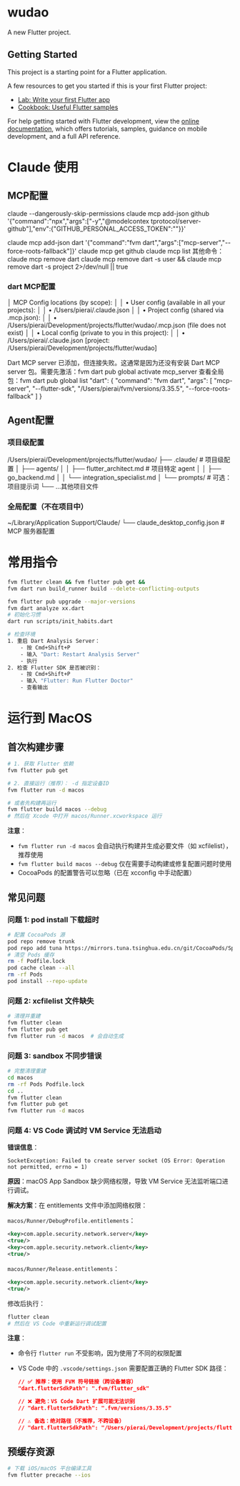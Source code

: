 # wudao

A new Flutter project.

## Getting Started

This project is a starting point for a Flutter application.

A few resources to get you started if this is your first Flutter project:

- [Lab: Write your first Flutter app](https://docs.flutter.dev/get-started/codelab)
- [Cookbook: Useful Flutter samples](https://docs.flutter.dev/cookbook)

For help getting started with Flutter development, view the
[online documentation](https://docs.flutter.dev/), which offers tutorials,
samples, guidance on mobile development, and a full API reference.

# Claude 使用

## MCP配置

claude --dangerously-skip-permissions
claude mcp add-json github '{"command":"npx","args":["-y","@modelcontex
      tprotocol/server-github"],"env":{"GITHUB_PERSONAL_ACCESS_TOKEN":""}}'

claude mcp add-json dart '{"command":"fvm
      dart","args":["mcp-server","--force-roots-fallback"]}'
claude mcp get github
claude mcp list
其他命令：claude mcp remove dart
claude mcp remove dart -s user && claude mcp remove
      dart -s project 2>/dev/null || true

### dart MCP配置

│ MCP Config locations (by scope):                                                                     │
│  • User config (available in all your projects):                                                     │
│    • /Users/pierai/.claude.json                                                                      │
│  • Project config (shared via .mcp.json):                                                            │
│    • /Users/pierai/Development/projects/flutter/wudao/.mcp.json (file does not exist)                │
│  • Local config (private to you in this project):                                                    │
│    • /Users/pierai/.claude.json [project: /Users/pierai/Development/projects/flutter/wudao]

Dart MCP server 已添加，但连接失败。这通常是因为还没有安装 Dart MCP server 包。需要先激活：fvm dart pub global activate mcp_server
查看全局包：fvm dart pub global list
"dart": {
      "command": "fvm dart",
      "args": [
        "mcp-server",
        "--flutter-sdk",
        "/Users/pierai/fvm/versions/3.35.5",
        "--force-roots-fallback"
      ]
    }

## Agent配置

### 项目级配置

/Users/pierai/Development/projects/flutter/wudao/
├── .claude/                          # 项目级配置
│   ├── agents/
│   │   ├── flutter_architect.md      # 项目特定 agent
│   │   ├── go_backend.md
│   │   └── integration_specialist.md
│   └── prompts/                      # 可选：项目提示词
└── ...其他项目文件

### 全局配置（不在项目中）

~/Library/Application Support/Claude/
└── claude_desktop_config.json        # MCP 服务器配置

# 常用指令

```bash
fvm flutter clean && fvm flutter pub get &&
fvm dart run build_runner build --delete-conflicting-outputs

fvm flutter pub upgrade --major-versions
fvm dart analyze xx.dart
# 初始化习惯
dart run scripts/init_habits.dart

# 检查环境
1. 重启 Dart Analysis Server：
    - 按 Cmd+Shift+P
    - 输入 "Dart: Restart Analysis Server"
    - 执行
2. 检查 Flutter SDK 是否被识别：
    - 按 Cmd+Shift+P
    - 输入 "Flutter: Run Flutter Doctor"
    - 查看输出
```

# 运行到 MacOS

## 首次构建步骤

```bash
# 1. 获取 Flutter 依赖
fvm flutter pub get

# 2. 直接运行（推荐）： -d 指定设备ID
fvm flutter run -d macos

# 或者先构建再运行
fvm flutter build macos --debug
# 然后在 Xcode 中打开 macos/Runner.xcworkspace 运行
```

**注意**：

- `fvm flutter run -d macos` 会自动执行构建并生成必要文件（如 xcfilelist），推荐使用
- `fvm flutter build macos --debug` 仅在需要手动构建或修复配置问题时使用
- CocoaPods 的配置警告可以忽略（已在 xcconfig 中手动配置）

## 常见问题

### 问题 1: pod install 下载超时

```bash
# 配置 CocoaPods 源
pod repo remove trunk
pod repo add tuna https://mirrors.tuna.tsinghua.edu.cn/git/CocoaPods/Specs.git
# 清空 Pods 缓存
rm -f Podfile.lock
pod cache clean --all
rm -rf Pods
pod install --repo-update
```

### 问题 2: xcfilelist 文件缺失

```bash
# 清理并重建
fvm flutter clean
fvm flutter pub get
fvm flutter run -d macos  # 会自动生成
```

### 问题 3: sandbox 不同步错误

```bash
# 完整清理重建
cd macos
rm -rf Pods Podfile.lock
cd ..
fvm flutter clean
fvm flutter pub get
fvm flutter run -d macos
```

### 问题 4: VS Code 调试时 VM Service 无法启动

**错误信息**：

```
SocketException: Failed to create server socket (OS Error: Operation not permitted, errno = 1)
```

**原因**：macOS App Sandbox 缺少网络权限，导致 VM Service 无法监听端口进行调试。

**解决方案**：在 entitlements 文件中添加网络权限：

`macos/Runner/DebugProfile.entitlements`：

```xml
<key>com.apple.security.network.server</key>
<true/>
<key>com.apple.security.network.client</key>
<true/>
```

`macos/Runner/Release.entitlements`：

```xml
<key>com.apple.security.network.client</key>
<true/>
```

修改后执行：

```bash
flutter clean
# 然后在 VS Code 中重新运行调试配置
```

**注意**：

- 命令行 `flutter run` 不受影响，因为使用了不同的权限配置
- VS Code 中的 `.vscode/settings.json` 需要配置正确的 Flutter SDK 路径：

  ```json
  // ✅ 推荐：使用 FVM 符号链接（跨设备兼容）
  "dart.flutterSdkPath": ".fvm/flutter_sdk"

  // ❌ 避免：VS Code Dart 扩展可能无法识别
  // "dart.flutterSdkPath": ".fvm/versions/3.35.5"

  // ⚠️ 备选：绝对路径（不推荐，不跨设备）
  // "dart.flutterSdkPath": "/Users/pierai/Development/projects/flutter/wudao/.fvm/versions/3.35.5"
  ```

## 预缓存资源

```bash
# 下载 iOS/macOS 平台编译工具
fvm flutter precache --ios

```
